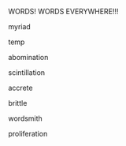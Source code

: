 WORDS! WORDS EVERYWHERE!!!

myriad

temp

abomination

scintillation

accrete

brittle

wordsmith

proliferation